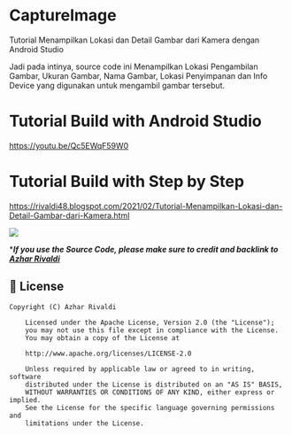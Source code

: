 # CaptureImage
Tutorial Menampilkan Lokasi dan Detail Gambar dari Kamera dengan Android Studio

Jadi pada intinya, source code ini Menampilkan Lokasi Pengambilan Gambar, Ukuran Gambar, Nama Gambar, Lokasi Penyimpanan dan Info Device yang digunakan untuk mengambil gambar tersebut.

# Tutorial Build with Android Studio
https://youtu.be/Qc5EWqF59W0

# Tutorial Build with Step by Step
https://rivaldi48.blogspot.com/2021/02/Tutorial-Menampilkan-Lokasi-dan-Detail-Gambar-dari-Kamera.html

<img src="https://1.bp.blogspot.com/-j0BUJmmcH0A/YBeHCn20gEI/AAAAAAAAHuQ/jO8TrBeRlwoSTQics-pQhuu8HK3_AyA-gCLcBGAsYHQ/s1280/Tutorial%2BMenampilkan%2BLokasi%2Bdan%2BDetail%2BGambar%2Bdari%2BKamera%2Bdengan%2BAndroid%2BStudio.png" data-canonical-src="https://1.bp.blogspot.com/-j0BUJmmcH0A/YBeHCn20gEI/AAAAAAAAHuQ/jO8TrBeRlwoSTQics-pQhuu8HK3_AyA-gCLcBGAsYHQ/s1280/Tutorial%2BMenampilkan%2BLokasi%2Bdan%2BDetail%2BGambar%2Bdari%2BKamera%2Bdengan%2BAndroid%2BStudio.png" style="max-width:100%;">

****If you use the Source Code, please make sure to credit and backlink to [Azhar Rivaldi](https://rivaldi48.blogspot.com/)***

## 📄 License

```
Copyright (C) Azhar Rivaldi

    Licensed under the Apache License, Version 2.0 (the "License");
    you may not use this file except in compliance with the License.
    You may obtain a copy of the License at

    http://www.apache.org/licenses/LICENSE-2.0

    Unless required by applicable law or agreed to in writing, software
    distributed under the License is distributed on an "AS IS" BASIS,
    WITHOUT WARRANTIES OR CONDITIONS OF ANY KIND, either express or implied.
    See the License for the specific language governing permissions and
    limitations under the License.

```
